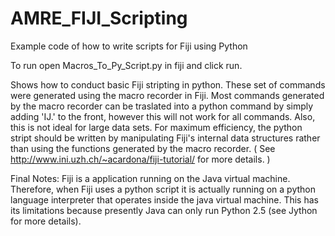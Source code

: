AMRE_FIJI_Scripting
===================

Example code of how to write scripts for Fiji using Python

To run open Macros_To_Py_Script.py in fiji and click run. 

Shows how to conduct basic Fiji stripting in python.  These set of commands were generated using the macro recorder in Fiji.  Most commands generated by the macro recorder can be traslated into a python command by simply adding 'IJ.' to the front, however this will not work for all commands. Also, this is not ideal for large data sets.  For maximum efficiency, the python stript should be written by manipulating Fiji's internal data structures rather than using the functions generated by the macro recorder. ( See http://www.ini.uzh.ch/~acardona/fiji-tutorial/ for more details. )

Final Notes: Fiji is a application running on the Java virtual machine.  Therefore, when Fiji uses a python script it is actually running on a python language interpreter that operates inside the java virtual machine.  This has its limitations because presently Java can only run Python 2.5 (see Jython for more details).
